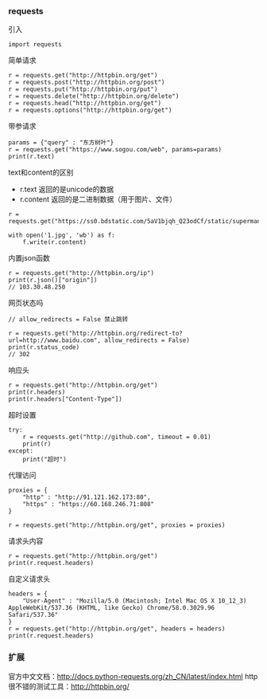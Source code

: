 ### requests

引入
```
import requests
```

简单请求
```
r = requests.get("http://httpbin.org/get")
r = requests.post("http://httpbin.org/post")
r = requests.put("http://httpbin.org/put")
r = requests.delete("http://httpbin.org/delete")
r = requests.head("http://httpbin.org/get")
r = requests.options("http://httpbin.org/get")
```

带参请求
```
params = {"query" : "东方树叶"}
r = requests.get("https://www.sogou.com/web", params=params)
print(r.text)
```

text和content的区别
* r.text 返回的是unicode的数据
* r.content 返回的是二进制数据（用于图片、文件）
```
r = requests.get("https://ss0.bdstatic.com/5aV1bjqh_Q23odCf/static/superman/img/logo/bd_logo1_31bdc765.png")

with open('1.jpg', 'wb') as f:
    f.write(r.content)
```

内置json函数
```
r = requests.get("http://httpbin.org/ip")
print(r.json()["origin"])
// 103.30.48.250
```

网页状态吗
```
// allow_redirects = False 禁止跳转

r = requests.get("http://httpbin.org/redirect-to?url=http://www.baidu.com", allow_redirects = False)
print(r.status_code)
// 302
```

响应头
```
r = requests.get("http://httpbin.org/get")
print(r.headers)
print(r.headers["Content-Type"])
```

超时设置
```
try:
    r = requests.get("http://github.com", timeout = 0.01)
    print(r)
except:
    print("超时")
```

代理访问
```
proxies = {
    "http" : "http://91.121.162.173:80",
    "https" : "https://60.168.246.71:808"
}

r = requests.get("http://httpbin.org/get", proxies = proxies)
```

请求头内容
```
r = requests.get("http://httpbin.org/get")
print(r.request.headers)
```

自定义请求头
```
headers = {
    "User-Agent" : "Mozilla/5.0 (Macintosh; Intel Mac OS X 10_12_3) AppleWebKit/537.36 (KHTML, like Gecko) Chrome/58.0.3029.96 Safari/537.36"
}
r = requests.get("http://httpbin.org/get", headers = headers)
print(r.request.headers)
```

### 扩展
官方中文文档：http://docs.python-requests.org/zh_CN/latest/index.html
http很不错的测试工具：http://httpbin.org/